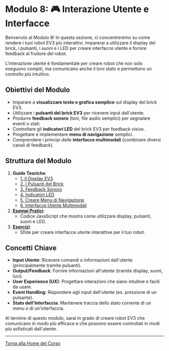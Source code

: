 # Modulo 8: 🎮 Interazione Utente e Interfacce

Benvenuto al Modulo 8! In questa sezione, ci concentreremo su come rendere i tuoi robot EV3 più interattivi. Imparerai a utilizzare il display del brick, i pulsanti, i suoni e i LED per creare interfacce utente e fornire feedback al fruitore del robot.

L'interazione utente è fondamentale per creare robot che non solo eseguono compiti, ma comunicano anche il loro stato e permettono un controllo più intuitivo.

## Obiettivi del Modulo

*   Imparare a **visualizzare testo e grafica semplice** sul display del brick EV3.
*   Utilizzare i **pulsanti del brick EV3** per ricevere input dall'utente.
*   Produrre **feedback sonoro** (toni, file audio semplici) per segnalare eventi o stati.
*   Controllare gli **indicatori LED** del brick EV3 per feedback visivo.
*   Progettare e implementare **menu di navigazione** semplici.
*   Comprendere i principi delle **interfacce multimodali** (combinare diversi canali di feedback).

## Struttura del Modulo

1.  **Guide Teoriche**:
    *   [1. Il Display EV3](./01-DisplayEV3.md)
    *   [2. I Pulsanti del Brick](./02-PulsantiBrick.md)
    *   [3. Feedback Sonoro](./03-FeedbackSonoro.md)
    *   [4. Indicatori LED](./04-IndicatoriLED.md)
    *   [5. Creare Menu di Navigazione](./05-MenuNavigazione.md)
    *   [6. Interfacce Utente Multimodali](./06-InterfacceMultimodali.md)
2.  **[Esempi Pratici](./esempi/README.md)**:
    *   Codice JavaScript che mostra come utilizzare display, pulsanti, suoni e LED.
3.  **[Esercizi](./esercizi/README.md)**:
    *   Sfide per creare interfacce utente interattive per il tuo robot.

## Concetti Chiave

*   **Input Utente**: Ricevere comandi o informazioni dall'utente (principalmente tramite pulsanti).
*   **Output/Feedback**: Fornire informazioni all'utente (tramite display, suoni, luci).
*   **User Experience (UX)**: Progettare interazioni che siano intuitive e facili da usare.
*   **Event Handling**: Rispondere agli input dell'utente (es. pressione di un pulsante).
*   **Stato dell'Interfaccia**: Mantenere traccia dello stato corrente di un menu o di un'interfaccia.

Al termine di questo modulo, sarai in grado di creare robot EV3 che comunicano in modo più efficace e che possono essere controllati in modi più sofisticati dall'utente.

---

[Torna alla Home del Corso](../README.md)